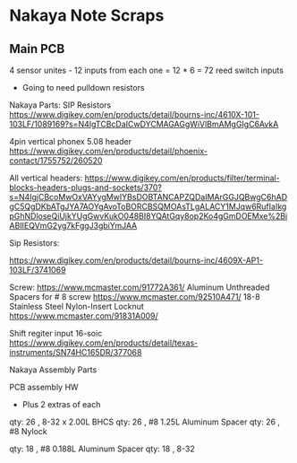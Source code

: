 # Nakaya Note Scraps

## Main PCB 

4 sensor unites - 
12 inputs from each one = 12 * 6 = 72 reed switch inputs

- Going to need pulldown resistors

Nakaya Parts:
SIP Resistors
https://www.digikey.com/en/products/detail/bourns-inc/4610X-101-103LF/1089169?s=N4IgTCBcDaICwDYCMAGAGgWiVlBmAMgGIgC6AvkA

4pin vertical phonex 5.08 header
https://www.digikey.com/en/products/detail/phoenix-contact/1755752/260520

All vertical headers:
https://www.digikey.com/en/products/filter/terminal-blocks-headers-plugs-and-sockets/370?s=N4IgjCBcoMwOxVAYygMwIYBsDOBTANCAPZQDaIMArGGJQBwgC6hADgC5QgDKbATgJYA7AOYgAvoToBORCBSQMOAsTLgALACY1MJqw6RufIaIkgpGhNDloseQiUjkYUgGwvKukO048BI8YQAtGqy8op2Ko4gGmDOEMxe%2BiABIIEQVmG2yg7kFggJ3gbiYmJAA

Sip Resistors:

https://www.digikey.com/en/products/detail/bourns-inc/4609X-AP1-103LF/3741069

Screw:
https://www.mcmaster.com/91772A361/
Aluminum Unthreaded Spacers for # 8 screw
https://www.mcmaster.com/92510A471/
18-8 Stainless Steel Nylon-Insert Locknut
https://www.mcmaster.com/91831A009/


Shift regiter input 16-soic 
https://www.digikey.com/en/products/detail/texas-instruments/SN74HC165DR/377068


Nakaya Assembly Parts

PCB assembly HW
- Plus 2 extras of each

qty: 26 , 8-32 x 2.00L BHCS
qty: 26 , #8 1.25L Aluminum Spacer
qty: 26 , #8 Nylock

qty: 18 , #8 0.188L Aluminum Spacer
qty: 18 , 8-32 



